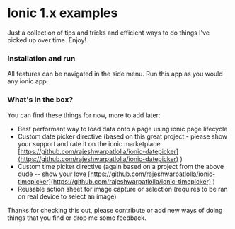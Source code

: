 # Ionic 1.x examples

Just a collection of tips and tricks and efficient ways to do things I've picked up over time. Enjoy!

### Installation and run

All features can be navigated in the side menu. Run this app as you would any ionic app.

### What's in the box?
You can find these things for now, more to add later:
  - Best performant way to load data onto a page using ionic page lifecycle
  - Custom date picker directive (based on this great project - please show your support and rate it on the ionic marketplace [https://github.com/rajeshwarpatlolla/ionic-datepicker](https://github.com/rajeshwarpatlolla/ionic-datepicker) )
  - Custom time picker directive (again based on a project from the above dude -- show your love  [https://github.com/rajeshwarpatlolla/ionic-timepicker](https://github.com/rajeshwarpatlolla/ionic-timepicker) )
  - Reusable action sheet for image capture or selection (requires to be ran on real device to select an image)

Thanks for checking this out, please contribute or add new ways of doing things that you find or drop me some feedback.

